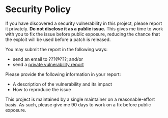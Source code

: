 # Security Policy

If you have discovered a security vulnerability in this project, please report it
privately. **Do not disclose it as a public issue.** This gives me time to work with you
to fix the issue before public exposure, reducing the chance that the exploit will be
used before a patch is released.

You may submit the report in the following ways:

- send an email to ???@???; and/or
- send a [private vulnerability report](https://github.com/jonboulle/clockwork/security/advisories/new)

Please provide the following information in your report:

- A description of the vulnerability and its impact
- How to reproduce the issue

This project is maintained by a single maintainer on a reasonable-effort basis. As such,
please give me 90 days to work on a fix before public exposure.
